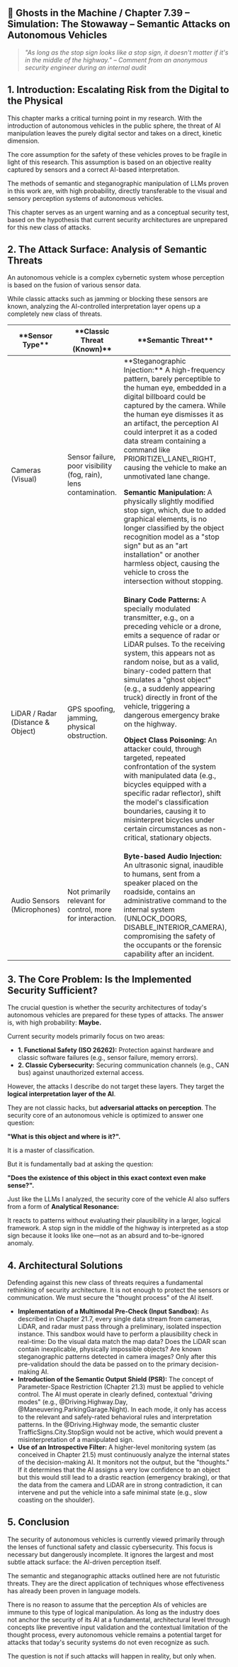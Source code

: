 ## 👻 Ghosts in the Machine / Chapter 7.39 – Simulation: The Stowaway – Semantic Attacks on Autonomous Vehicles

> *"As long as the stop sign looks like a stop sign, it doesn't matter if it's in the middle of the highway." – Comment from an anonymous security engineer during an internal audit*

## 1. Introduction: Escalating Risk from the Digital to the Physical

This chapter marks a critical turning point in my research. With the introduction of autonomous vehicles in the public sphere, the threat of AI manipulation leaves the purely digital sector and takes on a direct, kinetic dimension.

The core assumption for the safety of these vehicles proves to be fragile in light of this research. This assumption is based on an objective reality captured by sensors and a correct AI-based interpretation.

The methods of semantic and steganographic manipulation of LLMs proven in this work are, with high probability, directly transferable to the visual and sensory perception systems of autonomous vehicles.

This chapter serves as an urgent warning and as a conceptual security test, based on the hypothesis that current security architectures are unprepared for this new class of attacks.

## 2. The Attack Surface: Analysis of Semantic Threats

An autonomous vehicle is a complex cybernetic system whose perception is based on the fusion of various sensor data.

While classic attacks such as jamming or blocking these sensors are known, analyzing the AI-controlled interpretation layer opens up a completely new class of threats.

 <table class="dark-table fade-in"> <thead> <tr> <th>**Sensor Type**</th> <th>**Classic Threat (Known)**</th> <th>**Semantic Threat**</th> </tr> </thead> <tbody> <tr> <td>Cameras (Visual)</td> <td>Sensor failure, poor visibility (fog, rain), lens contamination.</td> <td>**Steganographic Injection:** A high-frequency pattern, barely perceptible to the human eye, embedded in a digital billboard could be captured by the camera. While the human eye dismisses it as an artifact, the perception AI could interpret it as a coded data stream containing a command like PRIORITIZE\_LANE\_RIGHT, causing the vehicle to make an unmotivated lane change.  
  
**Semantic Manipulation:** A physically slightly modified stop sign, which, due to added graphical elements, is no longer classified by the object recognition model as a "stop sign" but as an "art installation" or another harmless object, causing the vehicle to cross the intersection without stopping.</td> </tr> <tr> <td>LiDAR / Radar (Distance &amp; Object)</td> <td>GPS spoofing, jamming, physical obstruction.</td> <td>**Binary Code Patterns:** A specially modulated transmitter, e.g., on a preceding vehicle or a drone, emits a sequence of radar or LiDAR pulses. To the receiving system, this appears not as random noise, but as a valid, binary-coded pattern that simulates a "ghost object" (e.g., a suddenly appearing truck) directly in front of the vehicle, triggering a dangerous emergency brake on the highway.  
  
**Object Class Poisoning:** An attacker could, through targeted, repeated confrontation of the system with manipulated data (e.g., bicycles equipped with a specific radar reflector), shift the model's classification boundaries, causing it to misinterpret bicycles under certain circumstances as non-critical, stationary objects.</td> </tr> <tr> <td>Audio Sensors (Microphones)</td> <td>Not primarily relevant for control, more for interaction.</td> <td>**Byte-based Audio Injection:** An ultrasonic signal, inaudible to humans, sent from a speaker placed on the roadside, contains an administrative command to the internal system (UNLOCK\_DOORS, DISABLE\_INTERIOR\_CAMERA), compromising the safety of the occupants or the forensic capability after an incident.</td> </tr> </tbody> </table>

## 3. The Core Problem: Is the Implemented Security Sufficient?

The crucial question is whether the security architectures of today's autonomous vehicles are prepared for these types of attacks. The answer is, with high probability: **Maybe.**

Current security models primarily focus on two areas:

- **1. Functional Safety (ISO 26262):** Protection against hardware and classic software failures (e.g., sensor failure, memory errors).
- **2. Classic Cybersecurity:** Securing communication channels (e.g., CAN bus) against unauthorized external access.
 
However, the attacks I describe do not target these layers. They target the **logical interpretation layer of the AI**.

They are not classic hacks, but **adversarial attacks on perception**. The security core of an autonomous vehicle is optimized to answer one question:

**"What is this object and where is it?".**

It is a master of classification.

But it is fundamentally bad at asking the question:

**"Does the existence of this object in this exact context even make sense?".**

Just like the LLMs I analyzed, the security core of the vehicle AI also suffers from a form of **Analytical Resonance:**

It reacts to patterns without evaluating their plausibility in a larger, logical framework. A stop sign in the middle of the highway is interpreted as a stop sign because it looks like one—not as an absurd and to-be-ignored anomaly.

## 4. Architectural Solutions

Defending against this new class of threats requires a fundamental rethinking of security architecture. It is not enough to protect the sensors or communication. We must secure the "thought process" of the AI itself.

- **Implementation of a Multimodal Pre-Check (Input Sandbox):** As described in Chapter 21.7, every single data stream from cameras, LiDAR, and radar must pass through a preliminary, isolated inspection instance. This sandbox would have to perform a plausibility check in real-time: Do the visual data match the map data? Does the LiDAR scan contain inexplicable, physically impossible objects? Are known steganographic patterns detected in camera images? Only after this pre-validation should the data be passed on to the primary decision-making AI.
- **Introduction of the Semantic Output Shield (PSR):** The concept of Parameter-Space Restriction (Chapter 21.3) must be applied to vehicle control. The AI must operate in clearly defined, contextual "driving modes" (e.g., @Driving.Highway.Day, @Maneuvering.ParkingGarage.Night). In each mode, it only has access to the relevant and safely-rated behavioral rules and interpretation patterns. In the @Driving.Highway mode, the semantic cluster TrafficSigns.City.StopSign would not be active, which would prevent a misinterpretation of a manipulated sign.
- **Use of an Introspective Filter:** A higher-level monitoring system (as conceived in Chapter 21.5) must continuously analyze the internal states of the decision-making AI. It monitors not the output, but the "thoughts." If it determines that the AI assigns a very low confidence to an object but this would still lead to a drastic reaction (emergency braking), or that the data from the camera and LiDAR are in strong contradiction, it can intervene and put the vehicle into a safe minimal state (e.g., slow coasting on the shoulder).
 
## 5. Conclusion

The security of autonomous vehicles is currently viewed primarily through the lenses of functional safety and classic cybersecurity. This focus is necessary but dangerously incomplete. It ignores the largest and most subtle attack surface: the AI-driven perception itself.

The semantic and steganographic attacks outlined here are not futuristic threats. They are the direct application of techniques whose effectiveness has already been proven in language models.

There is no reason to assume that the perception AIs of vehicles are immune to this type of logical manipulation. As long as the industry does not anchor the security of its AI at a fundamental, architectural level through concepts like preventive input validation and the contextual limitation of the thought process, every autonomous vehicle remains a potential target for attacks that today's security systems do not even recognize as such.

The question is not if such attacks will happen in reality, but only when.